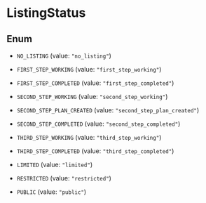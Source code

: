 

# ListingStatus

## Enum


* `NO_LISTING` (value: `"no_listing"`)

* `FIRST_STEP_WORKING` (value: `"first_step_working"`)

* `FIRST_STEP_COMPLETED` (value: `"first_step_completed"`)

* `SECOND_STEP_WORKING` (value: `"second_step_working"`)

* `SECOND_STEP_PLAN_CREATED` (value: `"second_step_plan_created"`)

* `SECOND_STEP_COMPLETED` (value: `"second_step_completed"`)

* `THIRD_STEP_WORKING` (value: `"third_step_working"`)

* `THIRD_STEP_COMPLETED` (value: `"third_step_completed"`)

* `LIMITED` (value: `"limited"`)

* `RESTRICTED` (value: `"restricted"`)

* `PUBLIC` (value: `"public"`)



